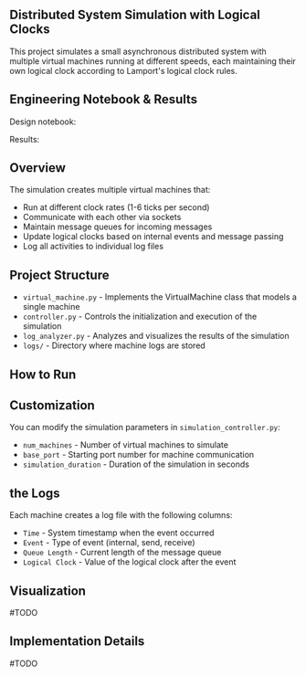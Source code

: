 ## Distributed System Simulation with Logical Clocks

This project simulates a small asynchronous distributed system with multiple virtual machines running at different speeds, each maintaining their own logical clock according to Lamport's logical clock rules.

## Engineering Notebook & Results

Design notebook:

Results:

## Overview

The simulation creates multiple virtual machines that:
- Run at different clock rates (1-6 ticks per second)
- Communicate with each other via sockets
- Maintain message queues for incoming messages
- Update logical clocks based on internal events and message passing
- Log all activities to individual log files

## Project Structure

- `virtual_machine.py` - Implements the VirtualMachine class that models a single machine
- `controller.py` - Controls the initialization and execution of the simulation
- `log_analyzer.py` - Analyzes and visualizes the results of the simulation
- `logs/` - Directory where machine logs are stored

## How to Run



## Customization

You can modify the simulation parameters in `simulation_controller.py`:
- `num_machines` - Number of virtual machines to simulate
- `base_port` - Starting port number for machine communication
- `simulation_duration` - Duration of the simulation in seconds

## the Logs

Each machine creates a log file with the following columns:
- `Time` - System timestamp when the event occurred
- `Event` - Type of event (internal, send, receive)
- `Queue Length` - Current length of the message queue
- `Logical Clock` - Value of the logical clock after the event

## Visualization

#TODO


## Implementation Details

#TODO 
